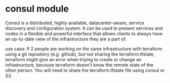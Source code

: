 # consul module 
Consul is a distributed, highly available, datacenter-aware, service discovery and configuration system. It can be used to present services and nodes in a flexible and powerful interface that allows clients to always have an up-to-date view of the infrastructure they are a part of.


use case:
 If 2 people are working on the same infrastructure with terraform using a git repository (e.g. github), but not sharing the terraform.tfstate, terraform might give an error when triying to create or change an infrastructure, becouse terraform doesn't know the remote state of the other person. You will need to share the terraform.tfstate file using consul or S3.
